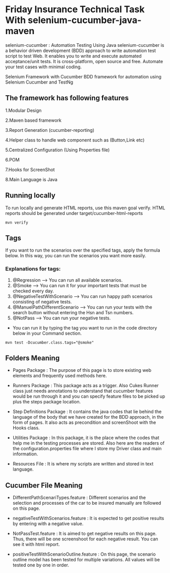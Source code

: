 
# Friday Insurance Technical Task With selenium-cucumber-java-maven

selenium-cucumber : Automation Testing Using Java selenium-cucumber is a behavior driven development (BDD) approach to write automation test script to test Web. It enables you to write and execute automated acceptance/unit tests. It is cross-platform, open source and free. 
Automate your test cases with minimal coding.

Selenium Framework with Cucumber
BDD framework for automation using Selenium Cucumber and TestNg

## The framework has following features

1.Modular Design

2.Maven based framework

3.Report Generation (cucumber-reporting)

4.Helper class to handle web component such as (Button,Link etc)

5.Centralized Configuration (Using Properties file) 

6.POM

7.Hooks for ScreenShot

8.Main Language is Java

## Running locally
To run locally and generate HTML reports, use this maven goal verify. 
HTML reports should be generated under target/cucumber-html-reports


```
mvn verify

```

## Tags
If you want to run the scenarios over the specified tags, apply the formula below.
In this way, you can run the scenarios you want more easily.

### Explanations for tags:             
1. @Regression --> You can run all available scenarios.
2. @Smoke --> You can run it for your important tests that must be checked every day.
3. @NegativeTestWithScenario --> You can run happy path scenarios consisting of negative tests.
4. @ManuelPathDifferentScenario --> You can run your tests with the search button without entering the Hsn and Tsn numbers.
5. @NotPass --> You can run your negative tests.


* You can run it by typing the tag you want to run in the code directory below in your Command section.
```
mvn test -Dcucumber.class.tags="@smoke"

```

## Folders Meaning

* Pages Package : The purpose of this page is to store existing web elements and frequently used methods here.
 
* Runners Package : This package acts as a trigger. Also Cukes Runner class just needs annotations to understand that cucumber features would be run through it and you can specify feature files to be picked up plus the steps package location.

* Step Definitions Package : It contains the java codes that lie behind the language of the body that we have created for the BDD approach, in the form of pages. It also acts as precondition and screenShoot with the Hooks class.

* Utilities Package : In this package, it is the place where the codes that help me in the testing processes are stored. Also here are the readers of the configuration.properties file where I store my Driver class and main information.

* Resources File : It is where my scripts are written and stored in text language.

## Cucumber File Meaning 

* DifferentPathScenariTypes.feature : Different scenarios and the selection and processes of the car to be insured manually are followed on this page.

* negativeTestWithScenarios.feature : It is expected to get positive results by entering with a negative value.

* NotPassTest.feature : It is aimed to get negative results on this page. Thus, there will be one screenshoot for each negative result. You can see it with html report.

* positiveTestWithScenarioOutline.feature : On this page, the scenario outline model has been tested for multiple variations. All values ​​will be tested one by one in order.





